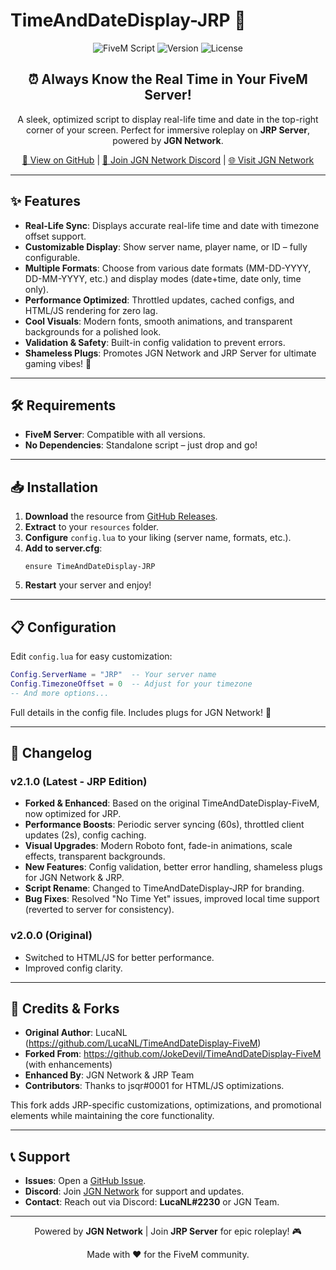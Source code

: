 # TimeAndDateDisplay-JRP 🚀

<div align="center">
  <img src="https://img.shields.io/badge/FiveM-Script-blue?style=for-the-badge&logo=fivem" alt="FiveM Script">
  <img src="https://img.shields.io/badge/Version-2.1.0-green?style=for-the-badge" alt="Version">
  <img src="https://img.shields.io/badge/License-MIT-orange?style=for-the-badge" alt="License">
</div>

<h2 align="center">⏰ Always Know the Real Time in Your FiveM Server!</h2>

<p align="center">
  A sleek, optimized script to display real-life time and date in the top-right corner of your screen. Perfect for immersive roleplay on <strong>JRP Server</strong>, powered by <strong>JGN Network</strong>.
</p>

<p align="center">
  <a href="https://github.com/fivemJRP/TimeAndDateDisplay-JRP">🌟 View on GitHub</a> |
  <a href="https://discord.gg/JRP">💬 Join JGN Network Discord</a> |
  <a href="https://justiceerp.xyz">🌐 Visit JGN Network</a>
</p>

---

## ✨ Features

- **Real-Life Sync**: Displays accurate real-life time and date with timezone offset support.
- **Customizable Display**: Show server name, player name, or ID – fully configurable.
- **Multiple Formats**: Choose from various date formats (MM-DD-YYYY, DD-MM-YYYY, etc.) and display modes (date+time, date only, time only).
- **Performance Optimized**: Throttled updates, cached configs, and HTML/JS rendering for zero lag.
- **Cool Visuals**: Modern fonts, smooth animations, and transparent backgrounds for a polished look.
- **Validation & Safety**: Built-in config validation to prevent errors.
- **Shameless Plugs**: Promotes JGN Network and JRP Server for ultimate gaming vibes! 🎉

---

## 🛠️ Requirements

- **FiveM Server**: Compatible with all versions.
- **No Dependencies**: Standalone script – just drop and go!

---

## 📥 Installation

1. **Download** the resource from [GitHub Releases](https://github.com/fivemJRP/TimeAndDateDisplay-JRP/releases).
2. **Extract** to your `resources` folder.
3. **Configure** `config.lua` to your liking (server name, formats, etc.).
4. **Add to server.cfg**:
   ```
   ensure TimeAndDateDisplay-JRP
   ```
5. **Restart** your server and enjoy!

---

## 📋 Configuration

Edit `config.lua` for easy customization:

```lua
Config.ServerName = "JRP"  -- Your server name
Config.TimezoneOffset = 0  -- Adjust for your timezone
-- And more options...
```

Full details in the config file. Includes plugs for JGN Network! 🚀

---

## 🔄 Changelog

### v2.1.0 (Latest - JRP Edition)
- **Forked & Enhanced**: Based on the original TimeAndDateDisplay-FiveM, now optimized for JRP.
- **Performance Boosts**: Periodic server syncing (60s), throttled client updates (2s), config caching.
- **Visual Upgrades**: Modern Roboto font, fade-in animations, scale effects, transparent backgrounds.
- **New Features**: Config validation, better error handling, shameless plugs for JGN Network & JRP.
- **Script Rename**: Changed to TimeAndDateDisplay-JRP for branding.
- **Bug Fixes**: Resolved "No Time Yet" issues, improved local time support (reverted to server for consistency).

### v2.0.0 (Original)
- Switched to HTML/JS for better performance.
- Improved config clarity.

---

## 🤝 Credits & Forks

- **Original Author**: LucaNL (https://github.com/LucaNL/TimeAndDateDisplay-FiveM)
- **Forked From**: https://github.com/JokeDevil/TimeAndDateDisplay-FiveM (with enhancements)
- **Enhanced By**: JGN Network & JRP Team
- **Contributors**: Thanks to jsqr#0001 for HTML/JS optimizations.

This fork adds JRP-specific customizations, optimizations, and promotional elements while maintaining the core functionality.

---

## 📞 Support

- **Issues**: Open a [GitHub Issue](https://github.com/fivemJRP/TimeAndDateDisplay-JRP/issues).
- **Discord**: Join [JGN Network](https://discord.gg/jgnnetwork) for support and updates.
- **Contact**: Reach out via Discord: **LucaNL#2230** or JGN Team.

---

<div align="center">
  <p>Powered by <strong>JGN Network</strong> | Join <strong>JRP Server</strong> for epic roleplay! 🎮</p>
  <p>Made with ❤️ for the FiveM community.</p>
</div>

